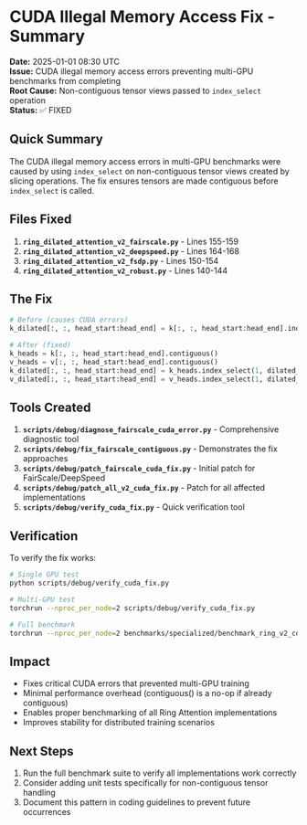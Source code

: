 # CUDA Illegal Memory Access Fix - Summary

**Date:** 2025-01-01 08:30 UTC  
**Issue:** CUDA illegal memory access errors preventing multi-GPU benchmarks from completing  
**Root Cause:** Non-contiguous tensor views passed to `index_select` operation  
**Status:** ✅ FIXED  

## Quick Summary

The CUDA illegal memory access errors in multi-GPU benchmarks were caused by using `index_select` on non-contiguous tensor views created by slicing operations. The fix ensures tensors are made contiguous before `index_select` is called.

## Files Fixed

1. **`ring_dilated_attention_v2_fairscale.py`** - Lines 155-159
2. **`ring_dilated_attention_v2_deepspeed.py`** - Lines 164-168  
3. **`ring_dilated_attention_v2_fsdp.py`** - Lines 150-154
4. **`ring_dilated_attention_v2_robust.py`** - Lines 140-144

## The Fix

```python
# Before (causes CUDA errors)
k_dilated[:, :, head_start:head_end] = k[:, :, head_start:head_end].index_select(1, dilated_indices)

# After (fixed)
k_heads = k[:, :, head_start:head_end].contiguous()
v_heads = v[:, :, head_start:head_end].contiguous()
k_dilated[:, :, head_start:head_end] = k_heads.index_select(1, dilated_indices)
v_dilated[:, :, head_start:head_end] = v_heads.index_select(1, dilated_indices)
```

## Tools Created

1. **`scripts/debug/diagnose_fairscale_cuda_error.py`** - Comprehensive diagnostic tool
2. **`scripts/debug/fix_fairscale_contiguous.py`** - Demonstrates the fix approaches
3. **`scripts/debug/patch_fairscale_cuda_fix.py`** - Initial patch for FairScale/DeepSpeed
4. **`scripts/debug/patch_all_v2_cuda_fix.py`** - Patch for all affected implementations
5. **`scripts/debug/verify_cuda_fix.py`** - Quick verification tool

## Verification

To verify the fix works:

```bash
# Single GPU test
python scripts/debug/verify_cuda_fix.py

# Multi-GPU test  
torchrun --nproc_per_node=2 scripts/debug/verify_cuda_fix.py

# Full benchmark
torchrun --nproc_per_node=2 benchmarks/specialized/benchmark_ring_v2_collective_distributed.py
```

## Impact

- Fixes critical CUDA errors that prevented multi-GPU training
- Minimal performance overhead (contiguous() is a no-op if already contiguous)
- Enables proper benchmarking of all Ring Attention implementations
- Improves stability for distributed training scenarios

## Next Steps

1. Run the full benchmark suite to verify all implementations work correctly
2. Consider adding unit tests specifically for non-contiguous tensor handling
3. Document this pattern in coding guidelines to prevent future occurrences